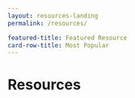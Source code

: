 ```yaml
---
layout: resources-landing
permalink: /resources/

featured-title: Featured Resource
card-row-title: Most Popular
---
```


# Resources